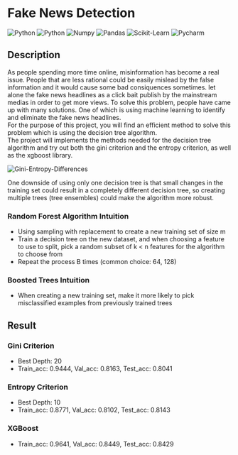 # Fake News Detection
<img alt="Python" src="https://img.shields.io/badge/python-%2314354C.svg?style=for-the-badge&logo=python&logoColor=white"/> <img alt="Python" src="https://img.shields.io/badge/numpy-%23013243.svg?style=for-the-badge&logo=numpy&logoColor=white" />  <img alt="Numpy" 
src="https://img.shields.io/badge/pandas-%23150458.svg?style=for-the-badge&logo=pandas&logoColor=white" />  <img alt="Pandas" 
src="https://img.shields.io/badge/scikit--learn-%23F7931E.svg?style=for-the-badge&logo=scikit-learn&logoColor=white" /> <img alt="Scikit-Learn" 
src="https://img.shields.io/badge/pycharm-143?style=for-the-badge&logo=pycharm&logoColor=black&color=00b35a&labelColor=00b35a" /> <img alt="Pycharm" 
src="https://img.shields.io/badge/Jupyter-%23F37626.svg?style=for-the-badge&logo=Jupyter&logoColor=white" /> 

## Description
As people spending more time online, misinformation has become a real issue. People that are less rational could be easily mislead by the false information and it would cause some bad consiquences sometimes. let alone the fake news headlines as a click bait publish by the mainstream medias in order to get more views. To solve this problem, people have came up with many solutions. One of which is using machine learning to identify and eliminate the fake news headlines.\
For the purpose of this project, you will find an efficient method to solve this problem which is using the decision tree algorithm.\
The project will implements the methods needed for the decision tree algorithm and try out both the gini criterion and the entropy criterion, as well as the xgboost library. 

![Gini-Entropy-Differences](https://media.geeksforgeeks.org/wp-content/uploads/20200620180439/Gini-Impurity-vs-Entropy.png)

One downside of using only one decision tree is that small changes in the training set could result in a completely different decision tree, so creating multiple trees (tree ensembles) could make the algorithm more robust.

### Random Forest Algorithm Intuition
- Using sampling with replacement to create a new training set of size m
- Train a decision tree on the new dataset, and when choosing a feature to use to split, pick a random subset of k < n features for the algorithm to choose from
- Repeat the process B times (common choice: 64, 128)

### Boosted Trees Intuition
- When creating a new training set, make it more likely to pick misclassified examples from previously trained trees
  
## Result
### Gini Criterion  
- Best Depth: 20
- Train_acc: 0.9444, Val_acc: 0.8163, Test_acc: 0.8041
### Entropy Criterion  
- Best Depth: 10
- Train_acc: 0.8771, Val_acc: 0.8102, Test_acc: 0.8143
### XGBoost
- Train_acc: 0.9641, Val_acc: 0.8449, Test_acc: 0.8429
